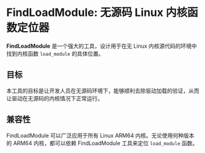# FindLoadModule: 无源码 Linux 内核函数定位器

**FindLoadModule** 是一个强大的工具，设计用于在无 Linux 内核源代码的环境中找到内核函数 `load_module` 的具体位置。

## 目标
本工具的目标是让开发人员在无源码环境下，能够顺利去除驱动加载的验证，从而让驱动在无源码的内核情况下正常运行。

## 兼容性
FindLoadModule 可以广泛应用于所有 Linux ARM64 内核。无论使用何种版本的 ARM64 内核，都可以依赖 FindLoadModule 工具来定位 `load_module` 函数。
